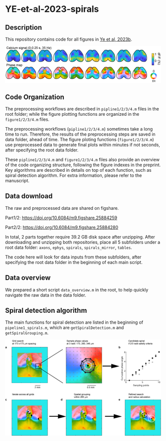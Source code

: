 # YE-et-al-2023-spirals

## Description
This repository contains code for all figures in [Ye et al, 2023b](https://doi.org/10.1101/2023.12.07.570517).



![Spirals](https://github.com/zhiwen10/YE-et-al-2023-spirals/blob/main/images/spirals.png)

## Code Organization 
The preprocessing workflows are described in `pipline1/2/3/4.m` files in the root folder; 
while the figure plotting functions are organized in the `figure1/2/3/4.m` files.

The preprocessing workflows (`pipline1/2/3/4.m`) sometimes take a long time to run. Therefore, the results of the preprocessing steps are saved in data folder, ahead of time.
The figure ploting functions (`figure1/2/3/4.m`) use preprocessed data to generate final plots within minutes if not seconds, after specifying the root data folder.

These `pipline1/2/3/4.m` and `figure1/2/3/4.m` files also provide an overview of the code organizing structure, following the figure indexes in the preprint. Key algorithms are described in details on top of each function, such as spiral detection algorithm. For extra information, please refer to the manuscript.


## Data download
The raw and preprocessed data are shared on figshare.

Part1/2: https://doi.org/10.6084/m9.figshare.25884259

Part2/2: https://doi.org/10.6084/m9.figshare.25884280

In total, 2 parts together require 39.2 GB disk space after unzipping.
After downloading and unzipping both repositories, place all 5 subfolders under a root data folder:
`axons`, `ephys`, `spirals`, `spirals_mirror`, `tables`. 

The code here will look for data inputs from these subfolders, after specifying the root data folder in the beginning of each main script.

## Data overview
We prepared a short script `data_overview.m` in the root, to help quickly navigate the raw data in the data folder.


## Spiral detection algorithm
The main functions for spiral detection are listed in the beginning of `pipeline1_spirals.m`, 
which are `getSpiralDetection.m` and `getSpiralGrouping.m`.



![Pipeline](https://github.com/zhiwen10/YE-et-al-2023-spirals/blob/main/images/pipeline.png)

